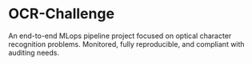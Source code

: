 # OCR-Challenge
An end-to-end MLops pipeline project focused on optical character recognition problems. Monitored, fully reproducible, and compliant with auditing needs.
